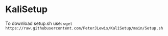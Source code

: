 # KaliSetup

To download setup.sh use:
`wget https://raw.githubusercontent.com/PeterJLewis/KaliSetup/main/Setup.sh`

